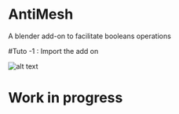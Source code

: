 # AntiMesh
A blender add-on to facilitate booleans operations

#Tuto
-1 : Import the add on

![alt text](https://https://github.com/LightAnge/AntiMesh/images/addon_install.png?raw=true)




# Work in progress

